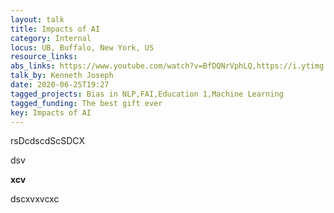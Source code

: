 ```yaml
---
layout: talk
title: Impacts of AI
category: Internal
locus: UB, Buffalo, New York, US
resource_links: 
abs_links: https://www.youtube.com/watch?v=BfDQNrVphLQ,https://i.ytimg.com/an_webp/-aNW08ahM68/mqdefault_6s.webp?du=3000&sqp=CNqoz_cF&rs=AOn4CLCeDM0iuuOALEM-XJiRDmcKGD6vUA
talk_by: Kenneth Joseph
date: 2020-06-25T19:27
tagged_projects: Bias in NLP,FAI,Education 1,Machine Learning
tagged_funding: The best gift ever
key: Impacts of AI
---
```


<p>rsDcdscdScSDCX</p><p>dsv</p><p><strong>xcv</strong></p><p>dscxvxvcxc</p>

